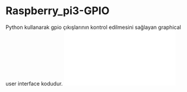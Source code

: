 # Raspberry_pi3-GPIO
Python kullanarak gpio çıkışlarının kontrol edilmesini sağlayan graphical user interface kodudur.
![](image/gui.pgn)
